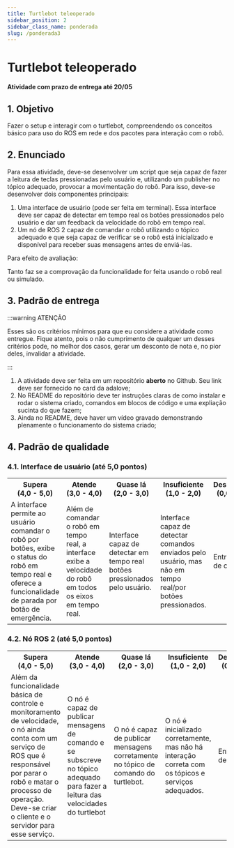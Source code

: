 ```yaml
---
title: Turtlebot teleoperado
sidebar_position: 2
sidebar_class_name: ponderada
slug: /ponderada3
---
```


# Turtlebot teleoperado

**Atividade com prazo de entrega até 20/05**

## 1. Objetivo

Fazer o setup e interagir com o turtlebot, compreendendo os conceitos básico
para uso do ROS em rede e dos pacotes para interação com o robô.

## 2. Enunciado

Para essa atividade, deve-se desenvolver um script que seja capaz de fazer a
leitura de teclas pressionadas pelo usuário e, utilizando um publisher no
tópico adequado, provocar a movimentação do robô. Para isso, deve-se
desenvolver dois componentes principais:

1. Uma interface de usuário (pode ser feita em terminal). Essa interface deve
   ser capaz de detectar em tempo real os botões pressionados pelo usuário e
   dar um feedback da velocidade do robô em tempo real.
2. Um nó de ROS 2 capaz de comandar o robô utilizando o tópico adequado e que
   seja capaz de verificar se o robô está inicializado e disponível para
   receber suas mensagens antes de enviá-las.

Para efeito de avaliação:

Tanto faz se a comprovação da funcionalidade for feita usando o robô real ou
simulado.

## 3. Padrão de entrega

:::warning ATENÇÃO

Esses são os critérios mínimos para que eu considere a atividade como entregue.
Fique atento, pois o não cumprimento de qualquer um desses critérios pode, no
melhor dos casos, gerar um desconto de nota e, no pior deles, invalidar a
atividade.

:::

1. A atividade deve ser feita em um repositório **aberto** no Github. Seu link
deve ser fornecido no card da adalove;
2. No README do repositório deve ter instruções claras de como instalar e rodar o
sistema criado, comandos em blocos de código e uma expliação sucinta do que
fazem;
3. Ainda no README, deve haver um vídeo gravado demonstrando plenamente o
funcionamento do sistema criado;

## 4. Padrão de qualidade

### 4.1. Interface de usuário (até 5,0 pontos)

<table>
  <tr>
    <th>Supera<br/>(4,0 - 5,0)</th>
    <th>Atende<br/>(3,0 - 4,0)</th>
    <th>Quase lá<br/>(2,0 - 3,0)</th>
    <th>Insuficiente<br/>(1,0 - 2,0)</th>
    <th>Desalinhado<br/>(0,0 - 1,0)</th>
  </tr>
  <tr>
    <td>A interface permite ao usuário comandar o robô por botões, exibe o
    status do robô em tempo real e oferece a funcionalidade de parada por botão
    de emergência.</td>
    <td>Além de comandar o robô em tempo real, a interface exibe a velocidade
    do robô em todos os eixos em tempo real.</td>
    <td>Interface capaz de detectar em tempo real botões pressionados pelo usuário.</td>
    <td>Interface capaz de detectar comandos enviados pelo usuário, mas não em
    tempo real/por botões pressionados.</td>
    <td>Entrega fora de contexto.</td>
  </tr>
</table>

### 4.2. Nó ROS 2 (até 5,0 pontos)

<table>
  <tr>
    <th>Supera<br/>(4,0 - 5,0)</th>
    <th>Atende<br/>(3,0 - 4,0)</th>
    <th>Quase lá<br/>(2,0 - 3,0)</th>
    <th>Insuficiente<br/>(1,0 - 2,0)</th>
    <th>Desalinhado<br/>(0,0 - 1,0)</th>
  </tr>
  <tr>
    <td>Além da funcionalidade básica de controle e monitoramento de
    velocidade, o nó ainda conta com um serviço de ROS que é responsável por
    parar o robô e matar o processo de operação. Deve-se criar o cliente e o
    servidor para esse serviço.</td>
    <td>O nó é capaz de publicar mensagens de comando e se subscreve no tópico
    adequado para fazer a leitura das velocidades do turtlebot</td>
    <td>O nó é capaz de publicar mensagens corretamente no tópico de comando do
    turtlebot.</td>
    <td>O nó é inicializado corretamente, mas não há interação correta com os
    tópicos e serviços adequados.</td>
    <td>Entrega fora de contexto.</td>
  </tr>
</table>
